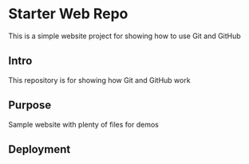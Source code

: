 # Starter Web Repo

This is a simple website project for showing how to use Git and GitHub

## Intro

This repository is for showing how Git and GitHub work

## Purpose

Sample website with plenty of files for demos

## Deployment

